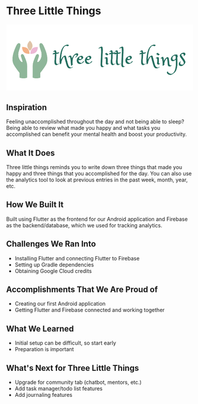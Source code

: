 # Three Little Things
![alt logo](images/horizontal-logo.png)

## Inspiration
Feeling unaccomplished throughout the day and not being able to sleep? Being able to review what made you happy and what tasks you accomplished can benefit your mental health and boost your productivity.

## What It Does
Three little things reminds you to write down three things that made you happy and three things that you accomplished for the day. You can also use the analytics tool to look at previous entries in the past week, month, year, etc.

## How We Built It
Built using Flutter as the frontend for our Android application and Firebase as the backend/database, which we used for tracking analytics.

## Challenges We Ran Into
- Installing Flutter and connecting Flutter to Firebase
- Setting up Gradle dependencies
- Obtaining Google Cloud credits

## Accomplishments That We Are Proud of
- Creating our first Android application
- Getting Flutter and Firebase connected and working together

## What We Learned
- Initial setup can be difficult, so start early
- Preparation is important

## What's Next for Three Little Things
- Upgrade for community tab (chatbot, mentors, etc.)
- Add task manager/todo list features
- Add journaling features